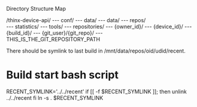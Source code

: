 Directory Structure Map

/thinx-device-api/  --- conf/
					--- data/
					--- data/
					--- repos/					
					--- statistics/
					--- tools/
					--- repositories/	--- {owner_id}/	--- {device_id}/ --- {build_id}/	--- {git_user}/{git_repo}/ --- THIS_IS_THE_GIT_REPOSITORY_PATH

There should be symlink to last build in /mnt/data/repos/oid/udid/recent.

# Build start bash script

RECENT_SYMLINK='../../recent'
if [[ -f $RECENT_SYMLINK ]]; then
	unlink ../../recent
fi
ln -s . $RECENT_SYMLINK
